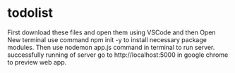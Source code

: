 # todolist
First download these files and open them using VSCode and then Open New terminal use command npm init -y to install necessary package modules.
Then use nodemon app.js command in terminal to run server.
successfully running of server go to http://localhost:5000 in google chrome to preview web app. 

